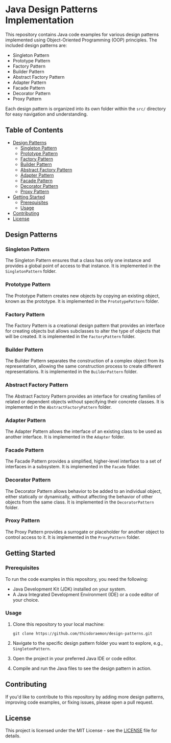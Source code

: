 # Java Design Patterns Implementation

This repository contains Java code examples for various design patterns implemented using Object-Oriented Programming (OOP) principles. The included design patterns are:

- Singleton Pattern
- Prototype Pattern
- Factory Pattern
- Builder Pattern
- Abstract Factory Pattern
- Adapter Pattern
- Facade Pattern
- Decorator Pattern
- Proxy Pattern

Each design pattern is organized into its own folder within the `src/` directory for easy navigation and understanding.

## Table of Contents

- [Design Patterns](#design-patterns)
  - [Singleton Pattern](#singleton-pattern)
  - [Prototype Pattern](#prototype-pattern)
  - [Factory Pattern](#factory-pattern)
  - [Builder Pattern](#builder-pattern)
  - [Abstract Factory Pattern](#abstract-factory-pattern)
  - [Adapter Pattern](#adapter-pattern)
  - [Facade Pattern](#facade-pattern)
  - [Decorator Pattern](#decorator-pattern)
  - [Proxy Pattern](#proxy-pattern)
- [Getting Started](#getting-started)
  - [Prerequisites](#prerequisites)
  - [Usage](#usage)
- [Contributing](#contributing)
- [License](#license)

## Design Patterns

### Singleton Pattern

The Singleton Pattern ensures that a class has only one instance and provides a global point of access to that instance. It is implemented in the `SingletonPattern` folder.

### Prototype Pattern

The Prototype Pattern creates new objects by copying an existing object, known as the prototype. It is implemented in the `PrototypePattern` folder.

### Factory Pattern

The Factory Pattern is a creational design pattern that provides an interface for creating objects but allows subclasses to alter the type of objects that will be created. It is implemented in the `FactoryPattern` folder.

### Builder Pattern

The Builder Pattern separates the construction of a complex object from its representation, allowing the same construction process to create different representations. It is implemented in the `BuilderPattern` folder.

### Abstract Factory Pattern

The Abstract Factory Pattern provides an interface for creating families of related or dependent objects without specifying their concrete classes. It is implemented in the `AbstractFactoryPattern` folder.

### Adapter Pattern

The Adapter Pattern allows the interface of an existing class to be used as another interface. It is implemented in the `Adapter` folder.

### Facade Pattern

The Facade Pattern provides a simplified, higher-level interface to a set of interfaces in a subsystem. It is implemented in the `Facade` folder.

### Decorator Pattern

The Decorator Pattern allows behavior to be added to an individual object, either statically or dynamically, without affecting the behavior of other objects from the same class. It is implemented in the `DecoratorPattern` folder.

### Proxy Pattern

The Proxy Pattern provides a surrogate or placeholder for another object to control access to it. It is implemented in the `ProxyPattern` folder.

## Getting Started

### Prerequisites

To run the code examples in this repository, you need the following:

- Java Development Kit (JDK) installed on your system.
- A Java Integrated Development Environment (IDE) or a code editor of your choice.

### Usage

1. Clone this repository to your local machine:

   ```shell
   git clone https://github.com/thisdoraemon/design-patterns.git
   ```
2. Navigate to the specific design pattern folder you want to explore, e.g., `SingletonPattern`.
3. Open the project in your preferred Java IDE or code editor.
4. Compile and run the Java files to see the design pattern in action.

## Contributing
If you'd like to contribute to this repository by adding more design patterns, improving code examples, or fixing issues, please open a pull request.

## License
This project is licensed under the MIT License - see the [LICENSE](https://github.com/umjiiii/design-patterns-oop/blob/main/LICENSE) file for details.
